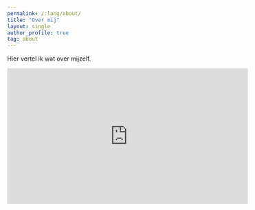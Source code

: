 ```yaml
---
permalink: /:lang/about/
title: "Over mij"
layout: single
author_profile: true
tag: about
---
```


Hier vertel ik wat over mijzelf.

<iframe width="560" height="315" src="https://www.youtube.com/embed/ugcqTOxuyuk?si=a2tKnpFdB2PEH4PO" title="YouTube video player" frameborder="0" allow="accelerometer; autoplay; clipboard-write; encrypted-media; gyroscope; picture-in-picture; web-share" referrerpolicy="strict-origin-when-cross-origin" allowfullscreen></iframe>